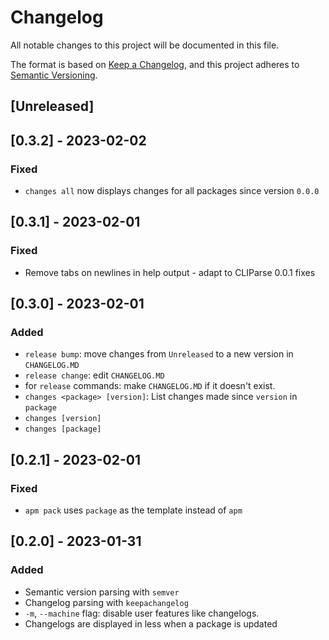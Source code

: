 # Changelog

All notable changes to this project will be documented in this file.

The format is based on [Keep a Changelog](https://keepachangelog.com/en/1.0.0/),
and this project adheres to [Semantic Versioning](https://semver.org/spec/v2.0.0.html).

## [Unreleased]

## [0.3.2] - 2023-02-02

### Fixed
- `changes all` now displays changes for all packages since version `0.0.0`

## [0.3.1] - 2023-02-01

### Fixed
- Remove tabs on newlines in help output - adapt to CLIParse 0.0.1 fixes

## [0.3.0] - 2023-02-01

### Added
- `release bump`: move changes from `Unreleased` to a new version in `CHANGELOG.MD`
- `release change`: edit `CHANGELOG.MD`
- for `release` commands: make `CHANGELOG.MD` if it doesn't exist.
- `changes <package> [version]`: List changes made since `version` in `package`
- `changes [version]`
- `changes [package]`

## [0.2.1] - 2023-02-01

### Fixed
- `apm pack` uses `package` as the template instead of `apm`

## [0.2.0] - 2023-01-31

### Added
- Semantic version parsing with `semver`
- Changelog parsing with `keepachangelog`
- `-m`, `--machine` flag: disable user features like changelogs.
- Changelogs are displayed in less when a package is updated
